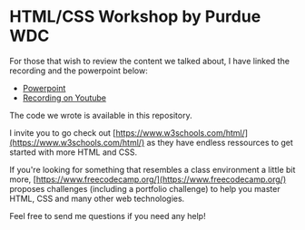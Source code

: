 # HTML/CSS Workshop by Purdue WDC

For those that wish to review the content we talked about, I have linked the recording and the powerpoint below:

- [Powerpoint](https://github.com/victoirebeaufils/HTML-CSS-Workshop/blob/master/HTML_CSS%20Workshop.pptx)
- [Recording on Youtube](https://www.youtube.com/watch?v=-5CLrdAc5Yo&ab_channel=VictoireBeaufils)

The code we wrote is available in this repository.

I invite you to go check out [https://www.w3schools.com/html/](https://www.w3schools.com/html/) as they have endless ressources to get started with more HTML and CSS.

If you're looking for something that resembles a class environment a little bit more, [https://www.freecodecamp.org/](https://www.freecodecamp.org/) proposes challenges (including a portfolio challenge) to help you master HTML, CSS and many other web technologies.

Feel free to send me questions if you need any help!
